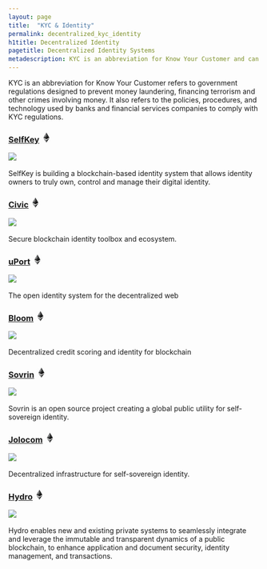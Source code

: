 ```yaml
---
layout: page
title:  "KYC & Identity"
permalink: decentralized_kyc_identity
h1title: Decentralized Identity
pagetitle: Decentralized Identity Systems
metadescription: KYC is an abbreviation for Know Your Customer and can refer to government regulations designed to prevent money laundering, financing terrorism and other crimes involving money.
---
```


KYC is an abbreviation for Know Your Customer refers to government regulations designed to prevent money laundering, financing terrorism and other crimes involving money. It also refers to the policies, procedures, and technology used by banks and financial services companies to comply with KYC regulations.

### [SelfKey](https://selfkey.org/) ![](/images/ether.png)

![](//image.thum.io/get/width/500/crop/600/https://selfkey.org/)

SelfKey is building a blockchain-based identity system that allows identity owners to truly own, control and manage their digital identity.

###  [Civic](https://www.civic.com/) ![](/images/ether.png)

![](//image.thum.io/get/width/500/crop/600/https://www.civic.com/products/secure-identity-platform/)

Secure blockchain identity toolbox and ecosystem.

### [uPort](http://uport.me/) ![](/images/ether.png)

![](//image.thum.io/get/width/500/crop/600/http://uport.me/)

The open identity system for the decentralized web

### [Bloom](https://bloom.co/) ![](/images/ether.png)

![](//image.thum.io/get/width/500/crop/600/https://bloom.co/)

Decentralized credit scoring and identity for blockchain

### [Sovrin](https://sovrin.org/) ![](/images/ether.png)

![](//image.thum.io/get/width/500/crop/600/https://sovrin.org/)

Sovrin is an open source project creating a global public utility for self-sovereign identity.

### [Jolocom](https://jolocom.io/) ![](/images/ether.png)

![](//image.thum.io/get/width/500/crop/600/https://jolocom.io/)

Decentralized infrastructure for self-sovereign identity.

### [Hydro](https://projecthydro.org/) ![](/images/ether.png)

![](//image.thum.io/get/width/500/crop/600/https://projecthydro.org/)

 Hydro enables new and existing private systems to seamlessly integrate and leverage the immutable and transparent dynamics of a public blockchain, to enhance application and document security, identity management, and transactions.
